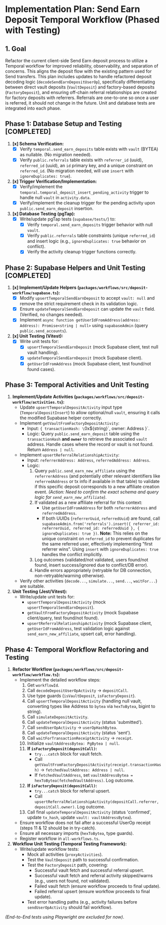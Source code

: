 # Implementation Plan: Send Earn Deposit Temporal Workflow (Phased with Testing)

## 1. Goal

Refactor the current client-side Send Earn deposit process to utilize a Temporal workflow for improved reliability, observability, and separation of concerns. This aligns the deposit flow with the existing pattern used for Send transfers. This plan includes updates to handle refactored deposit decoding logic (`decodeSendEarnDepositUserOp`), specifically differentiating between direct vault deposits (`VaultDeposit`) and factory-based deposits (`FactoryDeposit`), and ensuring off-chain referral relationships are created for factory deposits with referrers. Referrals are one-to-one so once a user is referred, it should not change in the future. Unit and database tests are integrated into each phase.

## Phase 1: Database Setup and Testing [COMPLETED]

1.  **[x] Schema Verification:**
    *   [x] Verify `temporal.send_earn_deposits` table exists with `vault` (BYTEA) as nullable. (No migration needed).
    *   [x] Verify `public.referrals` table exists with `referrer_id` (uuid), `referred_id` (uuid), an `id` primary key, and a unique constraint on `referred_id`. (No migration needed, will use `insert` with `ignoreDuplicates: true`).
2.  **[x] Trigger Verification/Implementation:**
    *   [x] Verify/implement the `temporal.temporal_deposit_insert_pending_activity` trigger to handle null `vault` in `activity.data`.
    *   [x] Verify/implement the cleanup trigger for the pending activity upon `public.send_earn_deposit` insertion.
3.  **[x] Database Testing (pgTap):**
    *   [x] Write/update pgTap tests (`supabase/tests/`) to:
        *   [x] Verify `temporal.send_earn_deposits` trigger behavior with null `vault`.
        *   [x] Verify `public.referrals` table constraints (unique `referred_id`) and insert logic (e.g., `ignoreDuplicates: true` behavior on conflict).
        *   [x] Verify the activity cleanup trigger functions correctly.

## Phase 2: Supabase Helpers and Unit Testing [COMPLETED]

1.  **[x] Implement/Update Helpers (`packages/workflows/src/deposit-workflow/supabase.ts`):**
    *   [x] Modify `upsertTemporalSendEarnDeposit` to accept `vault: null` and remove the strict requirement check in its validation logic.
    *   [x] Ensure `updateTemporalSendEarnDeposit` can update the `vault` field. (Verified, no changes needed).
    *   [x] Implement `async function getUserIdFromAddress(address: Address): Promise<string | null>` using `supabaseAdmin` (query `public.send_accounts`).
2.  **[x] Unit Testing (Vitest):**
    *   [x] Write unit tests for:
        *   [x] `upsertTemporalSendEarnDeposit` (mock Supabase client, test null vault handling).
        *   [x] `updateTemporalSendEarnDeposit` (mock Supabase client).
        *   [x] `getUserIdFromAddress` (mock Supabase client, test found/not found cases).

## Phase 3: Temporal Activities and Unit Testing

1.  **Implement/Update Activities (`packages/workflows/src/deposit-workflow/activities.ts`):**
    *   Update `upsertTemporalDepositActivity` input type (`TemporalDepositInsert`) to allow optional/null `vault`, ensuring it calls the modified Supabase helper correctly.
    *   Implement `getVaultFromFactoryDepositActivity`:
        *   Input: `{ transactionHash: \`0x\${string}\`, owner: Address }`.
        *   Logic: Query `public.send_earn_deposit` table using the `transactionHash` **and `owner`** to retrieve the associated `vault` address. Handle cases where the record or vault is not found. Return `Address | null`.
    *   Implement `upsertReferralRelationshipActivity`:
        *   Input: `referrerAddress: Address`, `referredAddress: Address`.
        *   Logic:
            1.  Query `public.send_earn_new_affiliate` using the `referrerAddress` (and potentially other relevant identifiers like `referredAddress` or tx info if available in that table) to validate if this specific deposit corresponds to a new affiliate creation event. *(Action: Need to confirm the exact schema and query logic for `send_earn_new_affiliate`)*.
            2.  If validated as a new affiliate referral for this context:
                *   Use `getUserIdFromAddress` for both `referrerAddress` and `referredAddress`.
                *   If both UUIDs (`referrerUuid`, `referredUuid`) are found, call `supabaseAdmin.from('referrals').insert({ referrer_id: referrerUuid, referred_id: referredUuid }, { ignoreDuplicates: true })`. **Note:** This relies on the unique constraint on `referred_id` to prevent duplicates for the same referred user, effectively implementing "first referrer wins". Using `insert` with `ignoreDuplicates: true` handles the conflict implicitly.
            3.  Log outcomes (validated/not validated, users found/not found, insert success/ignored due to conflict/DB error).
            4.  Handle errors appropriately (retryable for DB connection, non-retryable/warning otherwise).
    *   Verify other activities (`decode...`, `simulate...`, `send...`, `waitFor...`) are suitable.
2.  **Unit Testing (Jest/Vitest):**
    *   Write/update unit tests for:
        *   `upsertTemporalDepositActivity` (mock `upsertTemporalSendEarnDeposit`).
        *   `getVaultFromFactoryDepositActivity` (mock Supabase client/query, test found/not found).
        *   `upsertReferralRelationshipActivity` (mock Supabase client, `getUserIdFromAddress`, test validation logic against `send_earn_new_affiliate`, upsert call, error handling).

## Phase 4: Temporal Workflow Refactoring and Testing

1.  **Refactor Workflow (`packages/workflows/src/deposit-workflow/workflow.ts`):**
    *   Implement the detailed workflow steps:
        1.  Get `workflowId`.
        2.  Call `decodeDepositUserOpActivity` -> `depositCall`.
        3.  Use type guards (`isVaultDeposit`, `isFactoryDeposit`).
        4.  Call `upsertTemporalDepositActivity` (handling null vault, converting types like Address to `bytea` via `hexToBytea`, bigint to string).
        5.  Call `simulateDepositActivity`.
        6.  Call `updateTemporalDepositActivity` (status 'submitted').
        7.  Call `sendUserOpActivity` -> `userOpHashBytea`.
        8.  Call `updateTemporalDepositActivity` (status 'sent').
        9.  Call `waitForTransactionReceiptActivity` -> `receipt`.
        10. Initialize `vaultAddressBytea: PgBytea | null`.
        11. **If `isFactoryDeposit(depositCall)`:**
            *   `try...catch` block for vault fetch.
            *   Call `getVaultFromFactoryDepositActivity(receipt.transactionHash)` -> `fetchedVaultAddress: Address | null`.
            *   If `fetchedVaultAddress`, set `vaultAddressBytea = hexToBytea(fetchedVaultAddress)`. Log outcome.
        12. **If `isFactoryDeposit(depositCall)`:**
            *   `try...catch` block for referral upsert.
            *   Call `upsertReferralRelationshipActivity(depositCall.referrer, depositCall.owner)`. Log outcome.
        13. Call final `updateTemporalDepositActivity` (status 'confirmed', update `tx_hash`, update `vault: vaultAddressBytea`).
    *   Ensure workflow does not fail after a successful UserOp receipt (steps 11 & 12 should be in try-catch).
    *   Ensure all necessary imports (`hexToBytea`, type guards).
    *   Register workflow in `all-workflows.ts`.
2.  **Workflow Unit Testing (Temporal Testing Framework):**
    *   Write/update workflow tests:
        *   Mock all activities (`proxyActivities`).
        *   Test the `VaultDeposit` path to successful confirmation.
        *   Test the `FactoryDeposit` path, covering:
            *   Successful vault fetch and successful referral upsert.
            *   Successful vault fetch and referral activity skipped/warns (e.g., users not found, not validated).
            *   Failed vault fetch (ensure workflow proceeds to final update).
            *   Failed referral upsert (ensure workflow proceeds to final update).
        *   Test error handling paths (e.g., activity failures before `sendUserOpActivity` should fail workflow).

*(End-to-End tests using Playwright are excluded for now)*.
